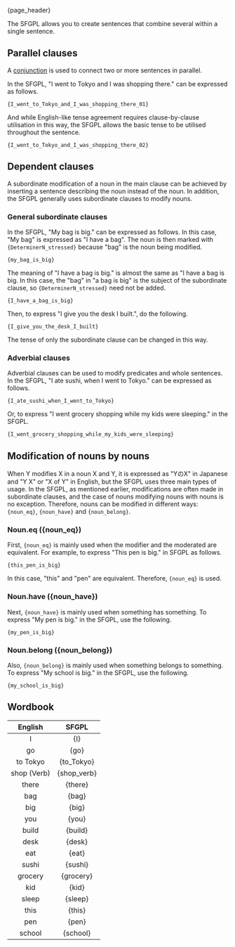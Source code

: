 {page_header}

The SFGPL allows you to create sentences that combine several within a single sentence.

## Parallel clauses

A [conjunction]({docs_Conjunction}) is used to connect two or more sentences in parallel.

In the SFGPL, "I went to Tokyo and I was shopping there." can be expressed as follows.

```SFGPL
{I_went_to_Tokyo_and_I_was_shopping_there_01}
```

And while English-like tense agreement requires clause-by-clause utilisation in this way, the SFGPL allows the basic tense to be utilised throughout the sentence.

```SFGPL
{I_went_to_Tokyo_and_I_was_shopping_there_02}
```

## Dependent clauses

A subordinate modification of a noun in the main clause can be achieved by inserting a sentence describing the noun instead of the noun.
In addition, the SFGPL generally uses subordinate clauses to modify nouns.

### General subordinate clauses

In the SFGPL, "My bag is big." can be expressed as follows.
In this case, "My bag" is expressed as "I have a bag".
The noun is then marked with ```{DeterminerN_stressed}``` because "bag" is the noun being modified.

```SFGPL
{my_bag_is_big}
```

The meaning of "I have a bag is big." is almost the same as "I have a bag is big.
In this case, the "bag" in "a bag is big" is the subject of the subordinate clause, so ```{DeterminerN_stressed}``` need not be added.

```SFGPL
{I_have_a_bag_is_big}
```

Then, to express "I give you the desk I built.", do the following.

```SFGPL
{I_give_you_the_desk_I_built}
```

The tense of only the subordinate clause can be changed in this way.

### Adverbial clauses

Adverbial clauses can be used to modify predicates and whole sentences.
In the SFGPL, "I ate sushi, when I went to Tokyo." can be expressed as follows.

```SFGPL
{I_ate_sushi_when_I_went_to_Tokyo}
```

Or, to express "I went grocery shopping while my kids were sleeping." in the SFGPL.

```SFGPL
{I_went_grocery_shopping_while_my_kids_were_sleeping}
```

## Modification of nouns by nouns

When Y modifies X in a noun X and Y, it is expressed as "YのX" in Japanese and "Y X" or "X of Y" in English, but the SFGPL uses three main types of usage.
In the SFGPL, as mentioned earlier, modifications are often made in subordinate clauses, and the case of nouns modifying nouns with nouns is no exception.
Therefore, nouns can be modified in different ways: ```{noun_eq}```, ```{noun_have}``` and ```{noun_belong}```.

### Noun.eq ({noun_eq})

First, ```{noun_eq}``` is mainly used when the modifier and the moderated are equivalent.
For example, to express "This pen is big." in SFGPL as follows.

```SFGPL
{this_pen_is_big}
```

In this case, "this" and "pen" are equivalent.
Therefore, ```{noun_eq}``` is used.

### Noun.have ({noun_have})

Next, ```{noun_have}``` is mainly used when something has something.
To express "My pen is big." in the SFGPL, use the following.

```SFGPL
{my_pen_is_big}
```

### Noun.belong ({noun_belong})

Also, ```{noun_belong}``` is mainly used when something belongs to something.
To express "My school is big." in the SFGPL, use the following.

```SFGPL
{my_school_is_big}
```

## Wordbook

|English|SFGPL|
|:-:|:-:|
|I|{I}|
|go|{go}|
|to Tokyo|{to_Tokyo}|
|shop (Verb)|{shop_verb}|
|there|{there}|
|bag|{bag}|
|big|{big}|
|you|{you}|
|build|{build}|
|desk|{desk}|
|eat|{eat}|
|sushi|{sushi}|
|grocery|{grocery}|
|kid|{kid}|
|sleep|{sleep}|
|this|{this}|
|pen|{pen}|
|school|{school}|
